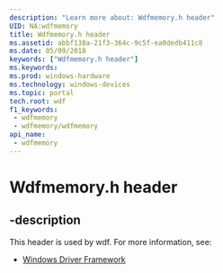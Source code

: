 ```yaml
---
description: "Learn more about: Wdfmemory.h header"
UID: NA:wdfmemory
title: Wdfmemory.h header
ms.assetid: abbf138a-21f3-364c-9c5f-ea0dedb411c8
ms.date: 05/09/2018
keywords: ["Wdfmemory.h header"]
ms.keywords: 
ms.prod: windows-hardware
ms.technology: windows-devices
ms.topic: portal
tech.root: wdf
f1_keywords:
 - wdfmemory
 - wdfmemory/wdfmemory
api_name:
 - wdfmemory
---
```


# Wdfmemory.h header


## -description

This header is used by wdf. For more information, see:

- [Windows Driver Framework](../_wdf/index.md)

